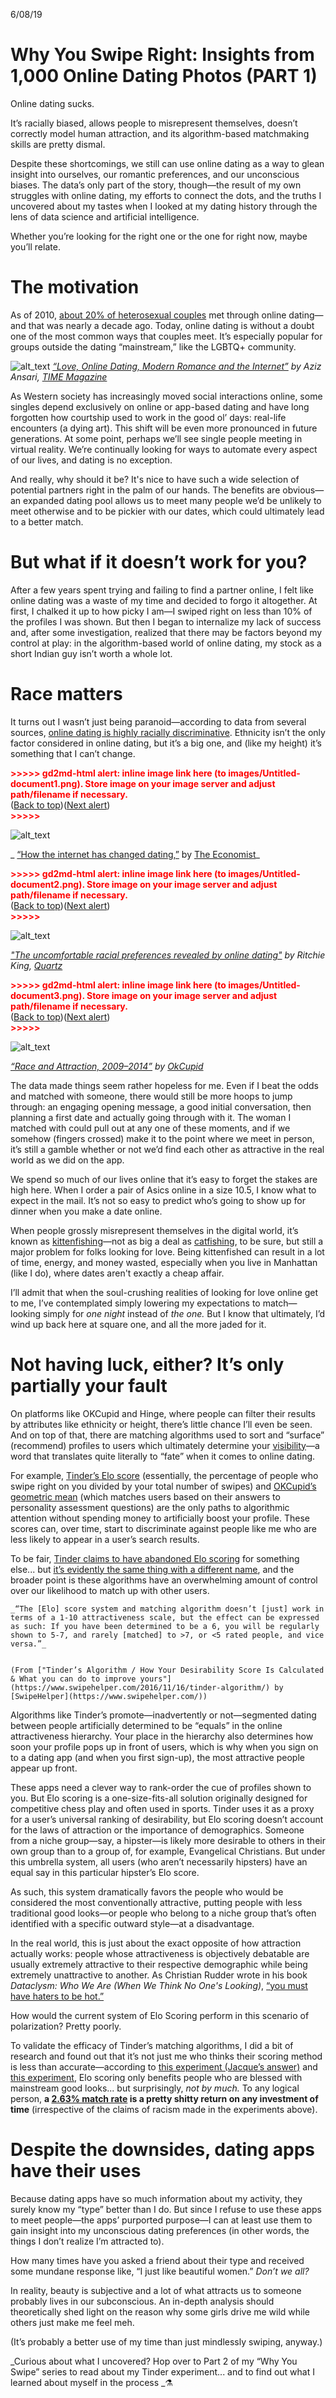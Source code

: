 6/08/19

<!----- Conversion time: 3.669 seconds.


Using this Markdown file:

1. Cut and paste this output into your source file.
2. See the notes and action items below regarding this conversion run.
3. Check the rendered output (headings, lists, code blocks, tables) for proper
   formatting and use a linkchecker before you publish this page.

Conversion notes:

* Docs to Markdown version 1.0β17
* Sat Jun 08 2019 10:26:38 GMT-0700 (PDT)
* Source doc: https://docs.google.com/a/datashop.ai/open?id=1LP8uLnwP7E1CedaZa_631zyugQxWdzku8NH2fADFZDk
* This document has images: check for >>>>>  gd2md-html alert:  inline image link in generated source and store images to your server.

WARNING:
You have 5 H1 headings. You may want to use the "H1 -> H2" option to demote all headings by one level.

----->



# Why You Swipe Right: Insights from 1,000 Online Dating Photos (PART 1)

Online dating sucks.

It’s racially biased, allows people to misrepresent themselves, doesn’t correctly model human attraction, and its algorithm-based matchmaking skills are pretty dismal.

Despite these shortcomings, we still can use online dating as a way to glean insight into ourselves, our romantic preferences, and our unconscious biases. The data’s only part of the story, though—the result of my own struggles with online dating, my efforts to connect the dots, and the truths I uncovered about my tastes when I looked at my dating history through the lens of data science and artificial intelligence.

Whether you’re looking for the right one or the one for right now, maybe you’ll relate.


# The motivation

As of 2010, [about 20% of heterosexual couples](https://data.stanford.edu/hcmst) met through online dating—and that was nearly a decade ago. Today, online dating is without a doubt one of the most common ways that couples meet. It’s especially popular for groups outside the dating “mainstream,” like the LGBTQ+ community.


![alt_text](images/how_people_meet2.png)
_[“Love, Online Dating, Modern Romance and the Internet”](http://time.com/aziz-ansari-modern-romance/) by Aziz Ansari, [TIME Magazine](http://time.com/)_

As Western society has increasingly moved social interactions online, some singles depend exclusively on online or app-based dating and have long forgotten how courtship used to work in the good ol’ days: real-life encounters (a dying art). This shift will be even more pronounced in future generations. At some point, perhaps we’ll see single people meeting in virtual reality. We’re continually looking for ways to automate every aspect of our lives, and dating is no exception.

And really, why should it be? It's nice to have such a wide selection of potential partners right in the palm of our hands. The benefits are obvious—an expanded dating pool allows us to meet many people we’d be unlikely to meet otherwise and to be pickier with our dates, which could ultimately lead to a better match.


# But what if it doesn’t work for you?

After a few years spent trying and failing to find a partner online, I felt like online dating was a waste of my time and decided to forgo it altogether. At first, I chalked it up to how picky I am—I swiped right on less than 10% of the profiles I was shown. But then I began to internalize my lack of success and, after some investigation, realized that there may be factors beyond my control at play: in the algorithm-based world of online dating, my stock as a short Indian guy isn’t worth a whole lot.


# Race matters

It turns out I wasn’t just being paranoid—according to data from several sources, [online dating is highly racially discriminative](https://www.npr.org/2018/01/09/575352051/least-desirable-how-racial-discrimination-plays-out-in-online-dating). Ethnicity isn’t the only factor considered in online dating, but it’s a big one, and (like my height) it’s something that I can’t change.



<p id="gdcalert2" ><span style="color: red; font-weight: bold">>>>>>  gd2md-html alert: inline image link here (to images/Untitled-document1.png). Store image on your image server and adjust path/filename if necessary. </span><br>(<a href="#">Back to top</a>)(<a href="#gdcalert3">Next alert</a>)<br><span style="color: red; font-weight: bold">>>>>> </span></p>


![alt_text](images/Untitled-document1.png "image_tooltip")


   _  [“How the internet has changed dating,”](https://www.economist.com/briefing/2018/08/18/how-the-internet-has-changed-dating) by [The Economist](https://www.economist.com/)_



<p id="gdcalert3" ><span style="color: red; font-weight: bold">>>>>>  gd2md-html alert: inline image link here (to images/Untitled-document2.png). Store image on your image server and adjust path/filename if necessary. </span><br>(<a href="#">Back to top</a>)(<a href="#gdcalert4">Next alert</a>)<br><span style="color: red; font-weight: bold">>>>>> </span></p>


![alt_text](images/Untitled-document2.png "image_tooltip")


_["The uncomfortable racial preferences revealed by online dating"](https://qz.com/149342/the-uncomfortable-racial-preferences-revealed-by-online-dating/)  by Ritchie King, [Quartz](https://qz.com/)_



<p id="gdcalert4" ><span style="color: red; font-weight: bold">>>>>>  gd2md-html alert: inline image link here (to images/Untitled-document3.png). Store image on your image server and adjust path/filename if necessary. </span><br>(<a href="#">Back to top</a>)(<a href="#gdcalert5">Next alert</a>)<br><span style="color: red; font-weight: bold">>>>>> </span></p>


![alt_text](images/Untitled-document3.png "image_tooltip")


_[“Race and Attraction, 2009–2014”](https://theblog.okcupid.com/race-and-attraction-2009-2014-107dcbb4f060) by [OkCupid](https://www.okcupid.com/)_

The data made things seem rather hopeless for me. Even if I beat the odds and matched with someone, there would still be more hoops to jump through: an engaging opening message, a good initial conversation, then planning a first date and actually going through with it. The woman I matched with could pull out at any one of these moments, and if we somehow (fingers crossed) make it to the point where we meet in person, it’s still a gamble whether or not we’d find each other as attractive in the real world as we did on the app.

We spend so much of our lives online that it’s easy to forget the stakes are high here. When I order a pair of Asics online in a size 10.5, I know what to expect in the mail. It’s not so easy to predict who’s going to show up for dinner when you make a date online.

When people grossly misrepresent themselves in the digital world, it’s known as [kittenfishing](https://hingeirl.com/hinge-reports/kittenfishing-its-catfishing-lite-and-youve-definitely-experienced-it/)—not as big a deal as [catfishing](https://en.wikipedia.org/wiki/Catfishing), to be sure, but still a major problem for folks looking for love. Being kittenfished can result in a lot of time, energy, and money wasted, especially when you live in Manhattan (like I do), where dates aren't exactly a cheap affair.

I’ll admit that when the soul-crushing realities of looking for love online get to me, I’ve contemplated simply lowering my expectations to match—looking simply for _one night_ instead of _the one._ But I know that ultimately, I’d wind up back here at square one, and all the more jaded for it.


# Not having luck, either? It’s only partially your fault

On platforms like OKCupid and Hinge, where people can filter their results by attributes like ethnicity or height, there’s little chance I’ll even be seen. And on top of that, there are matching algorithms used to sort and “surface” (recommend) profiles to users which ultimately determine your [visibility](https://www.swipehelper.com/2016/11/16/tinder-algorithm/)—a word that translates quite literally to “fate” when it comes to online dating. 

For example, [Tinder’s Elo score](https://www.swipehelper.com/2018/09/23/secret-rules-tinder-algorithm-how-to-improve-score-more-matches/) (essentially, the percentage of people who swipe right on you divided by your total number of swipes) and [OKCupid’s geometric mean](https://ed.ted.com/lessons/inside-okcupid-the-math-of-online-dating-christian-rudder) (which matches users based on their answers to personality assessment questions) are the only paths to algorithmic attention without spending money to artificially boost your profile. These scores can, over time, start to discriminate against people like me who are less likely to appear in a user’s search results. 

To be fair, [Tinder claims to have abandoned Elo scoring](https://blog.gotinder.com/powering-tinder-r-the-method-behind-our-matching/) for something else... but [it’s evidently the same thing with a different name](https://www.swipehelper.com/2019/03/24/tinder-changes-elo-ranking-algorithm-new-score-system-just-same/), and the broader point is these algorithms have an overwhelming amount of control over our likelihood to match up with other users.


    _“The [Elo] score system and matching algorithm doesn’t [just] work in terms of a 1-10 attractiveness scale, but the effect can be expressed as such: If you have been determined to be a 6, you will be regularly shown to 5-7, and rarely [matched] to >7, or <5 rated people, and vice versa.”_


    (From ["Tinder’s Algorithm / How Your Desirability Score Is Calculated & What you can do to improve yours"](https://www.swipehelper.com/2016/11/16/tinder-algorithm/) by [SwipeHelper](https://www.swipehelper.com/))

Algorithms like Tinder’s promote—inadvertently or not—segmented dating between people artificially determined to be “equals” in the online attractiveness hierarchy. Your place in the hierarchy also determines how soon your profile pops up in front of users, which is why when you sign on to a dating app (and when you first sign-up), the most attractive people appear up front. 

These apps need a clever way to rank-order the cue of profiles shown to you. But Elo scoring is a one-size-fits-all solution originally designed for competitive chess play and often used in sports. Tinder uses it as a proxy for a user’s universal ranking of desirability, but Elo scoring doesn’t account for the laws of attraction or the importance of demographics. Someone from a niche group—say, a hipster—is likely more desirable to others in their own group than to a group of, for example, Evangelical Christians. But under this umbrella system, all users (who aren’t necessarily hipsters) have an equal say in this particular hipster’s Elo score. 

As such, this system dramatically favors the people who would be considered the most conventionally attractive, putting people with less traditional good looks—or people who belong to a niche group that’s often identified with a specific outward style—at a disadvantage. 

In the real world, this is just about the exact opposite of how attraction actually works: people whose attractiveness is objectively debatable are usually extremely attractive to their respective demographic while being extremely unattractive to another. As Christian Rudder wrote in his book _Dataclysm: Who We Are (When We Think No One's Looking)_, [“you must have haters to be hot.”](https://www.amazon.com/Dataclysm-When-Think-Ones-Looking/dp/B00M284HDO) 

How would the current system of Elo Scoring perform in this scenario of polarization? Pretty poorly.

To validate the efficacy of Tinder’s matching algorithms, I did a bit of research and found out that it’s not just me who thinks their scoring method is less than accurate—according to [this experiment (Jacque’s answer)](https://www.quora.com/Why-don-t-I-get-matches-with-above-average-white-girls-on-Tinder-I-m-an-attractive-mixed-Asian-man) and [this experiment](https://medium.com/@worstonlinedater/tinder-experiments-ii-guys-unless-you-are-really-hot-you-are-probably-better-off-not-wasting-your-2ddf370a6e9a), Elo scoring only benefits people who are blessed with mainstream good looks... but surprisingly, _not by much._ To any logical person, **a [2.63% match rate](https://qph.fs.quoracdn.net/main-qimg-0868312679388aa39d11062bc8cdf2cd) is a pretty shitty return on any investment of time** (irrespective of the claims of racism made in the experiments above).


# Despite the downsides, dating apps have their uses

Because dating apps have so much information about my activity, they surely know my “type” better than I do. But since I refuse to use these apps to meet people—the apps’ purported purpose—I can at least use them to gain insight into my unconscious dating preferences (in other words, the things I don’t realize I’m attracted to).

How many times have you asked a friend about their type and received some mundane response like, “I just like beautiful women.” _Don’t we all?_ 

In reality, beauty is subjective and a lot of what attracts us to someone probably lives in our subconscious. An in-depth analysis should theoretically shed light on the reason why some girls drive me wild while others just make me feel meh.

(It’s probably a better use of my time than just mindlessly swiping, anyway.)

_Curious about what I uncovered? Hop over to Part 2 of my “Why You Swipe” series to read about my Tinder experiment... and to find out what I learned about myself in the process _⚗️


<!-- Docs to Markdown version 1.0β17 -->
